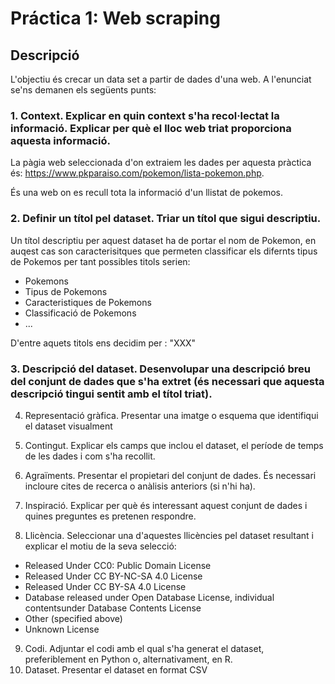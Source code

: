 # Práctica 1: Web scraping

## Descripció

L'objectiu és crecar un data set a partir de dades d'una web. A l'enunciat se'ns demanen els següents punts:

### 1. Context. Explicar en quin context s'ha recol·lectat la informació. Explicar per què el lloc web triat proporciona aquesta informació.

La pàgia web seleccionada d'on extraiem les dades per aquesta pràctica és: https://www.pkparaiso.com/pokemon/lista-pokemon.php.

És una web on es recull tota la informació d'un llistat de pokemos.

### 2. Definir un títol pel dataset. Triar un títol que sigui descriptiu.

Un títol descriptiu per aquest dataset ha de portar el nom de Pokemon, en auqest cas son caracterisitques que permeten classificar els difernts tipus de Pokemos per tant possibles titols serien:

- Pokemons
- Tipus de Pokemons
- Caracteristiques de Pokemons
- Classificació de Pokemons
- ... 

D'entre aquets titols ens decidim per : "XXX"

### 3. Descripció del dataset. Desenvolupar una descripció breu del conjunt de dades que s'ha extret (és necessari que aquesta descripció tingui sentit amb el títol triat).






4. Representació gràfica. Presentar una imatge o esquema que identifiqui el dataset visualment


5. Contingut. Explicar els camps que inclou el dataset, el període de temps de les dades i com s'ha recollit.


6. Agraïments. Presentar el propietari del conjunt de dades. És necessari incloure cites de recerca o anàlisis anteriors (si n'hi ha).


7. Inspiració. Explicar per què és interessant aquest conjunt de dades i quines preguntes es pretenen respondre.
8. Llicència. Seleccionar una d'aquestes llicències pel dataset resultant i explicar el motiu de la seva selecció:
* Released Under CC0: Public Domain License
* Released Under CC BY-NC-SA 4.0 License
* Released Under CC BY-SA 4.0 License
* Database released under Open Database License, individual contentsunder Database Contents License
* Other (specified above)
* Unknown License
9. Codi. Adjuntar el codi amb el qual s'ha generat el dataset, preferiblement en Python o, alternativament, en R.
10. Dataset. Presentar el dataset en format CSV
